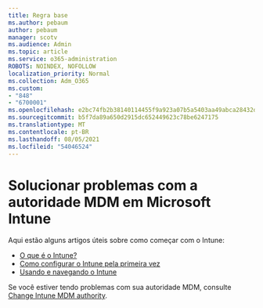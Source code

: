 ```yaml
---
title: Regra base
ms.author: pebaum
author: pebaum
manager: scotv
ms.audience: Admin
ms.topic: article
ms.service: o365-administration
ROBOTS: NOINDEX, NOFOLLOW
localization_priority: Normal
ms.collection: Adm_O365
ms.custom:
- "848"
- "6700001"
ms.openlocfilehash: e2bc74fb2b38140114455f9a923a07b5a5403aa49abca28432dd617db965b294
ms.sourcegitcommit: b5f7da89a650d2915dc652449623c78be6247175
ms.translationtype: MT
ms.contentlocale: pt-BR
ms.lasthandoff: 08/05/2021
ms.locfileid: "54046524"
---
```

# <a name="troubleshoot-issues-with-mdm-authority-in-microsoft-intune"></a>Solucionar problemas com a autoridade MDM em Microsoft Intune

Aqui estão alguns artigos úteis sobre como começar com o Intune:

- [O que é o Intune?](https://docs.microsoft.com/intune/what-is-intune)
- [Como configurar o Intune pela primeira vez](https://docs.microsoft.com/intune/setup-steps)
- [Usando e navegando o Intune](https://docs.microsoft.com/intune/tutorial-walkthrough-intune-portal)

Se você estiver tendo problemas com sua autoridade MDM, consulte [Change Intune MDM authority](https://docs.microsoft.com/alchemyinsights/change-mdm-authority).